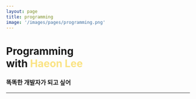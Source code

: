 ```yaml
---
layout: page
title: programming
image: '/images/pages/programming.png'
---
```


# Programming <br/>with <span style="color:#fae383">Haeon Lee</span>
### 똑똑한 개발자가 되고 싶어
---

